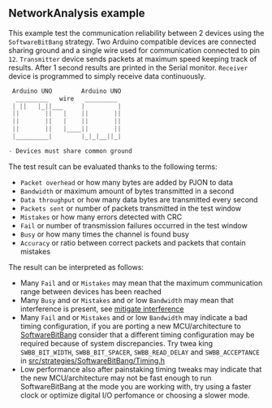 ## NetworkAnalysis example
This example test the communication reliability between 2 devices using the `SoftwareBitBang` strategy. Two Arduino compatible devices are connected sharing ground and a single wire used for communication connected to pin `12`. `Transmitter` device sends packets at maximum speed keeping track of results. After 1 second results are printed in the Serial monitor. `Receiver` device is programmed to simply receive data continuously.

```cpp  
 Arduino UNO        Arduino UNO
  _________   wire   _________
 | ||   |_||___     |         |
 ||       ||   |    ||       ||
 ||       ||   |    ||       ||
 ||       ||   |____||       ||
 |_________|        |_|_|__||_|

- Devices must share common ground
```

The test result can be evaluated thanks to the following terms:
* `Packet overhead` or how many bytes are added by PJON to data
* `Bandwidth` or maximum amount of bytes transmitted in a second
* `Data throughput` or how many data bytes are transmitted every second
* `Packets sent` or number of packets transmitted in the test window
* `Mistakes` or how many errors detected with CRC
* `Fail` or number of transmission failures occurred in the test window
* `Busy` or how many times the channel is found busy
* `Accuracy` or ratio between correct packets and packets that contain mistakes

The result can be interpreted as follows:
- Many `Fail` and or `Mistakes` may mean that the maximum communication range between devices has been reached
- Many `Busy` and or `Mistakes` and or low `Bandwidth` may mean that interference is present, see [mitigate interference](https://github.com/gioblu/PJON/wiki/Mitigate-interference)
- Many `Fail` and or `Mistakes` and or low `Bandwidth` may indicate a bad timing configuration, if you are porting a new MCU/architecture to [SoftwareBitBang](/src/strategies/SoftwareBitBang) consider that a different timing configuration may be required because of system discrepancies. Try twea  king `SWBB_BIT_WIDTH`, `SWBB_BIT_SPACER`, `SWBB_READ_DELAY` and `SWBB_ACCEPTANCE` in [src/strategies/SoftwareBitBang/Timing.h](/src/strategies/SoftwareBitBang/Timing.h)
- Low performance also after painstaking timing tweaks may indicate that the new MCU/architecture may not be fast enough to run SoftwareBitBang at the mode you are working with, try using a faster clock or optimize digital I/O perfomance or choosing a slower mode.
